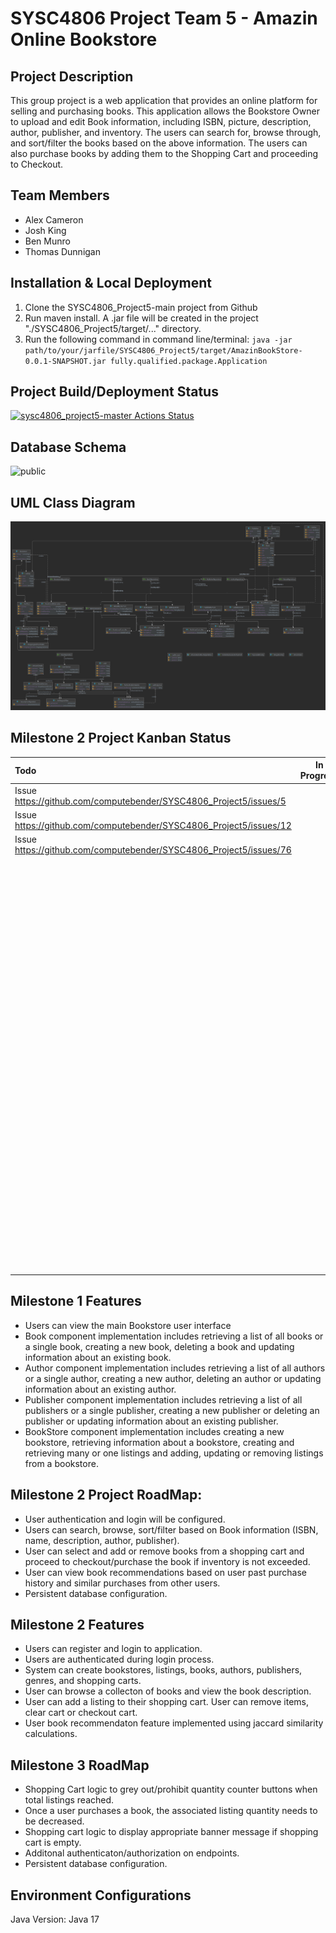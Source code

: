 # SYSC4806 Project Team 5 - Amazin Online Bookstore
## Project Description
This group project is a web application that provides an online platform for selling and purchasing books. This application allows the Bookstore Owner to upload and edit Book information, including ISBN, picture, description, author, publisher, and inventory. The users can search for, browse through, and sort/filter the books based on the above information. The users can also purchase books by adding them to the Shopping Cart and proceeding to Checkout.
## Team Members
- Alex Cameron
- Josh King
- Ben Munro 
- Thomas Dunnigan
## Installation & Local Deployment
1. Clone the SYSC4806_Project5-main project from Github
2. Run maven install. A .jar file will be created in the project "./SYSC4806_Project5/target/..." directory.
3. Run the following command in command line/terminal: 
`java -jar path/to/your/jarfile/SYSC4806_Project5/target/AmazinBookStore-0.0.1-SNAPSHOT.jar fully.qualified.package.Application`
## Project Build/Deployment Status
[![sysc4806_project5-master Actions Status](https://github.com/computebender/SYSC4806_Project5/actions/workflows/maven.yml/badge.svg)](https://github.com/computebender/SYSC4806_Project5/actions)
## Database Schema
![public](https://user-images.githubusercontent.com/8071151/227010944-665be21f-faf9-4e8e-b113-da653b605334.png)

## UML Class Diagram
![alt text](https://github.com/computebender/SYSC4806_Project5/blob/main/documentation/AmazinBookStore_UML_Class_Diagram_m2.png?raw=true)

## Milestone 2 Project Kanban Status
| Todo        | In Progress | Done          |
| :---        |    :----:   |          ---: |
| Issue https://github.com/computebender/SYSC4806_Project5/issues/5   |        | Issue https://github.com/computebender/SYSC4806_Project5/issues/11   |
| Issue https://github.com/computebender/SYSC4806_Project5/issues/12   |      | Issue https://github.com/computebender/SYSC4806_Project5/issues/2      |
| Issue https://github.com/computebender/SYSC4806_Project5/issues/76   |        | Issue https://github.com/computebender/SYSC4806_Project5/issues/1   |
|    |        | Issue https://github.com/computebender/SYSC4806_Project5/issues/16     |
|     |      |          Issue https://github.com/computebender/SYSC4806_Project5/issues/14|
|     |      |          Issue https://github.com/computebender/SYSC4806_Project5/issues/10|
|     |      |          Issue https://github.com/computebender/SYSC4806_Project5/issues/7|
|     |      |          Issue https://github.com/computebender/SYSC4806_Project5/issues/21|
|     |      |          Issue https://github.com/computebender/SYSC4806_Project5/issues/27|
|     |      |          Issue https://github.com/computebender/SYSC4806_Project5/issues/3|
|     |      |          Issue https://github.com/computebender/SYSC4806_Project5/issues/4|
|     |      |          Issue https://github.com/computebender/SYSC4806_Project5/issues/19|
|     |      |          Issue https://github.com/computebender/SYSC4806_Project5/issues/5|
|     |      |          Issue https://github.com/computebender/SYSC4806_Project5/issues/26|
|     |      |          Issue https://github.com/computebender/SYSC4806_Project5/issues/26|
|     |      |          Issue https://github.com/computebender/SYSC4806_Project5/issues/26|
|     |      |          Issue https://github.com/computebender/SYSC4806_Project5/issues/32|
|     |      |          Issue https://github.com/computebender/SYSC4806_Project5/issues/29|
|     |      |          Issue https://github.com/computebender/SYSC4806_Project5/issues/34|
|     |      |          Issue https://github.com/computebender/SYSC4806_Project5/issues/33|


## Milestone 1 Features
- Users can view the main Bookstore user interface
- Book component implementation includes retrieving a list of all books or a single book, creating a new book, deleting a book and updating information about an existing book.
- Author component implementation includes retrieving a list of all authors or a single author, creating a new author, deleting an author or updating information about an existing author. 
- Publisher component implementation includes retrieving a list of all publishers or a single publisher, creating a new publisher or deleting an publisher or updating information about an existing publisher.
- BookStore component implementation includes creating a new bookstore, retrieving information about a bookstore, creating and retrieving many or one listings and adding, updating or removing listings from a bookstore.
## Milestone 2 Project RoadMap:
- User authentication and login will be configured.
- Users can search, browse, sort/filter based on Book information (ISBN, name, description, author, publisher).
- User can select and add or remove books from a shopping cart and proceed to checkout/purchase the book if inventory is not exceeded.
- User can view book recommendations based on user past purchase history and similar purchases from other users.
- Persistent database configuration.

## Milestone 2 Features
- Users can register and login to application.
- Users are authenticated during login process.
- System can create bookstores, listings, books, authors, publishers, genres, and shopping carts.
- User can browse a collecton of books and view the book description.
- User can add a listing to their shopping cart. User can remove items, clear cart or checkout cart.
- User book recommendaton feature implemented using jaccard similarity calculations.
## Milestone 3 RoadMap
- Shopping Cart logic to grey out/prohibit quantity counter buttons when total listings reached.
- Once a user purchases a book, the associated listing quantity needs to be decreased.
- Shopping cart logic to display appropriate banner message if shopping cart is empty.
- Additonal authenticaton/authorization on endpoints.
- Persistent database configuration.

## Environment Configurations
Java Version: Java 17
